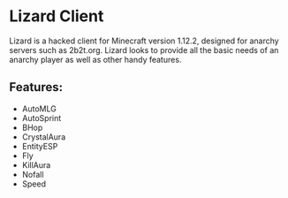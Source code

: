 # Lizard Client
Lizard is a hacked client for Minecraft version 1.12.2, designed for anarchy servers such as 2b2t.org. Lizard looks to provide all the basic needs of an anarchy player as well as other handy features.
## Features:
- AutoMLG
- AutoSprint
- BHop
- CrystalAura
- EntityESP
- Fly
- KillAura
- Nofall
- Speed
